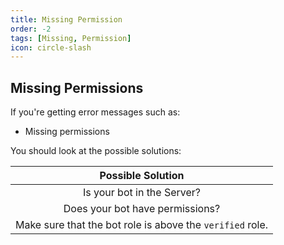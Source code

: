 ```yaml
---
title: Missing Permission
order: -2
tags: [Missing, Permission]
icon: circle-slash
---
```

## Missing Permissions
If you're getting error messages such as:
- Missing permissions

You should look at the possible solutions:

   | **Possible Solution** 
| :---: |
| Is your bot in the Server?  | 
| Does your bot have permissions? |
| Make sure that the bot role is above the `verified` role.  |  